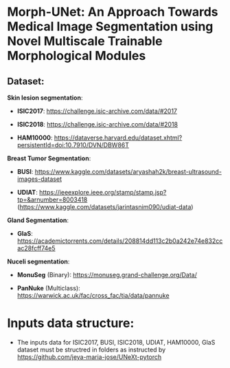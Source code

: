 # Morph-UNet: An Approach Towards Medical Image Segmentation using Novel Multiscale Trainable  Morphological Modules
## **Dataset**:

**Skin lesion segmentation**:

- **ISIC2017**: https://challenge.isic-archive.com/data/#2017

* **ISIC2018**: https://challenge.isic-archive.com/data/#2018

+ **HAM10000**: https://dataverse.harvard.edu/dataset.xhtml?persistentId=doi:10.7910/DVN/DBW86T
  
**Breast Tumor Segmentation**:

- **BUSI**: https://www.kaggle.com/datasets/aryashah2k/breast-ultrasound-images-dataset

+ **UDIAT**: https://ieeexplore.ieee.org/stamp/stamp.jsp?tp=&arnumber=8003418 (https://www.kaggle.com/datasets/jarintasnim090/udiat-data)

**Gland Segmentation**:

- **GlaS**: https://academictorrents.com/details/208814dd113c2b0a242e74e832ccac28fcff74e5

**Nuceli segmentation**:

- **MonuSeg** (Binary): https://monuseg.grand-challenge.org/Data/
+ **PanNuke** (Multiclass): https://warwick.ac.uk/fac/cross_fac/tia/data/pannuke


# **Inputs data structure**:
   - The inputs data for ISIC2017, BUSI, ISIC2018, UDIAT, HAM10000, GlaS dataset must be structred in folders as instructed by https://github.com/jeya-maria-jose/UNeXt-pytorch



